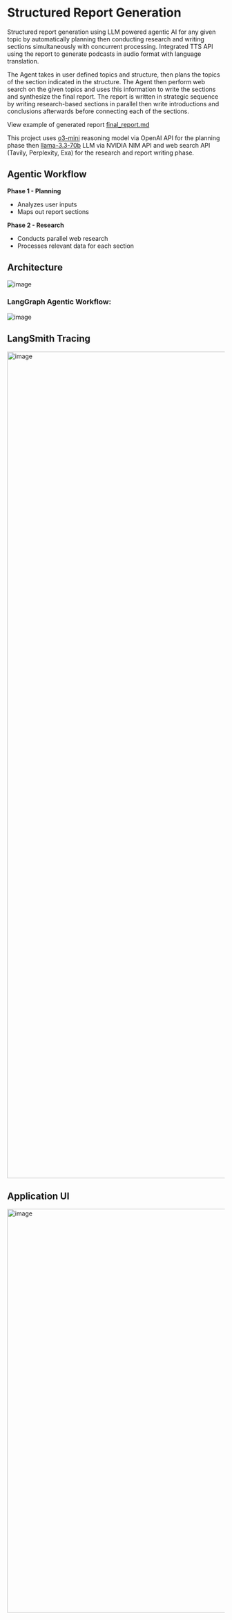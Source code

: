 # Structured Report Generation
Structured report generation using LLM powered agentic AI for any given topic by automatically planning then conducting research and writing sections simultaneously with concurrent processing. Integrated TTS API using the report to generate podcasts in audio format with language translation.  

The Agent takes in user defined topics and structure, then plans the topics of the section indicated in the structure. The Agent then perform web search on the given topics and uses this information to write the sections and synthesize the final report. The report is written in strategic sequence by writing research-based sections in parallel then write introductions and conclusions afterwards before connecting each of the sections.

View example of generated report [final_report.md](final_report.md)

This project uses [o3-mini](https://platform.openai.com/docs/models#o3-mini) reasoning model via OpenAI API for the planning phase then [llama-3.3-70b](https://build.nvidia.com/meta/llama-3_3-70b-instruct) LLM via NVIDIA NIM API and web search API (Tavily, Perplexity, Exa) for the research and report writing phase.

## Agentic Workflow
**Phase 1 - Planning**
* Analyzes user inputs
* Maps out report sections

**Phase 2 - Research**
* Conducts parallel web research
* Processes relevant data for each section

## Architecture
![image](https://github.com/user-attachments/assets/f425f5e6-be27-4f7e-a623-baaf09456fab)

### LangGraph Agentic Workflow:
![image](https://github.com/user-attachments/assets/5d7bcc4a-174c-4b46-9803-66ec6132659e)

## LangSmith Tracing  
<img width="1916" alt="image" src="https://github.com/user-attachments/assets/4564635b-2567-445e-a88f-0adc50730b42" />

## Application UI
<img width="936" alt="image" src="https://github.com/user-attachments/assets/030c47c3-510a-4632-93e4-13b92f101f8e" />
